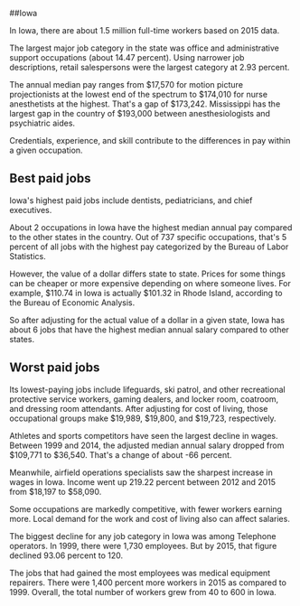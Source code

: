 

##Iowa

In Iowa, there are about 1.5 million full-time workers based on 2015 data.

The largest major job category in the state was <span class='occ_title_em'>office and administrative support occupations</span> (about 14.47 percent). Using narrower job descriptions, <span class='occ_title_em'>retail salespersons</span> were the largest category at 2.93 percent.
               
The annual median pay ranges from $17,570 for <span class='occ_title_em'>motion picture projectionists</span> at the lowest end of the spectrum to  $174,010 for <span class='occ_title_em'>nurse anesthetists</span> at the highest. That's a gap of $173,242. Mississippi has the largest gap in the country of $193,000 between <span class='occ_title_em'>anesthesiologists and psychiatric aides</span>.
          
Credentials, experience, and skill contribute to the differences in pay within a given occupation.

## Best paid jobs
Iowa's highest paid jobs include <span class='occ_title_em'>dentists, pediatricians</span>, and <span class='occ_title_em'>chief executives</span>.
               
About 2 occupations in Iowa have the highest median annual pay compared to the other states in the country. Out of 737 specific occupations, that's 5 percent of all jobs with the highest pay categorized by the Bureau of Labor Statistics.
               
However, the value of a dollar differs state to state. Prices for some things can be cheaper or more expensive depending on where someone lives. For example, $110.74 in Iowa is actually $101.32 in Rhode Island, according to the Bureau of Economic Analysis.
               
So after adjusting for the actual value of a dollar in a given state, Iowa has about 6 jobs that have the highest median annual salary compared to other states.
               
## Worst paid jobs

Its lowest-paying jobs include <span class='occ_title_em'>lifeguards, ski patrol, and other recreational protective service workers</span>, <span class='occ_title_em'>gaming dealers</span>, and <span class='occ_title_em'>locker room, coatroom, and dressing room attendants</span>. After adjusting for cost of living, those occupational groups make $19,989,  $19,800, and  $19,723, respectively.
               
<span class='occ_title_em'>Athletes and sports competitors</span> have seen the largest decline in wages. Between 1999 and 2014, the adjusted median annual salary dropped from $109,771 to $36,540. That's a change of about -66 percent.
               
Meanwhile, <span class='occ_title_em'>airfield operations specialists</span> saw the sharpest increase in wages in Iowa. Income went up 219.22 percent between 2012 and 2015 from $18,197 to $58,090.

Some occupations are markedly competitive, with fewer workers earning more. Local demand for the work and cost of living also can affect salaries.

            
The biggest decline for any job category in Iowa was among <span class='occ_title_em'>Telephone operators</span>. In 1999, there were 1,730 employees. But by 2015, that figure declined 93.06 percent to 120. 
               
The jobs that had gained the most employees was medical equipment repairers. There were 1,400 percent more workers in 2015 as compared to 1999. Overall, the total number of workers grew from 40 to 600 in Iowa.
